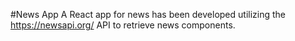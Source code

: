 #News App
A React app for news has been developed utilizing the https://newsapi.org/ API to retrieve news components.
